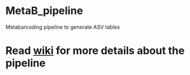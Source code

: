 # MetaB_pipeline

Metabarcoding pipeline to generate ASV tables

# Read [wiki](https://github.com/benalric/MetaB_pipeline_v2/wiki) for more details about the pipeline

